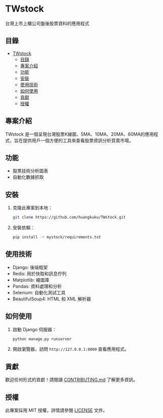 # TWstock

台灣上市上櫃公司盤後股票資料的應用程式

## 目錄
- [TWstock](#twstock)
  - [目錄](#目錄)
  - [專案介紹](#專案介紹)
  - [功能](#功能)
  - [安裝](#安裝)
  - [使用技術](#使用技術)
  - [如何使用](#如何使用)
  - [貢獻](#貢獻)
  - [授權](#授權)

## 專案介紹
TWstock 是一個呈現台灣股票K線圖、5MA、10MA、20MA、60MA的應用程式，旨在提供用戶一個方便的工具來查看股票資訊分析買賣市場。

## 功能
- 股票技術分析圖表
- 自動化數據抓取

## 安裝
1. 克隆此專案到本地：
    ```bash
    git clone https://github.com/huangkuku/TWstock.git
    ```
2. 安裝依賴：
    ```bash
    pip install -r mystock/requirements.txt
    ```

## 使用技術
- Django: 後端框架
- Redis: 用於快取和訊息佇列
- Matplotlib: 繪圖庫
- Pandas: 資料處理和分析
- Selenium: 自動化測試工具
- BeautifulSoup4: HTML 和 XML 解析器

## 如何使用
1. 啟動 Django 伺服器：
    ```bash
    python manage.py runserver
    ```
2. 開啟瀏覽器，訪問 `http://127.0.0.1:8000` 查看應用程式。

## 貢獻
歡迎任何形式的貢獻！請閱讀 [CONTRIBUTING.md](CONTRIBUTING.md) 了解更多資訊。

## 授權
此專案採用 MIT 授權，詳情請參閱 [LICENSE](LICENSE) 文件。